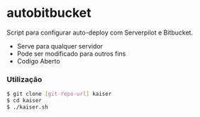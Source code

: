 # autobitbucket

Script para configurar auto-deploy com Serverpilot e Bitbucket.

  - Serve para qualquer servidor
  - Pode ser modificado para outros fins
  - Codigo Aberto



### Utilização

```sh
$ git clone [git-repo-url] kaiser
$ cd kaiser
$ ./kaiser.sh
```


